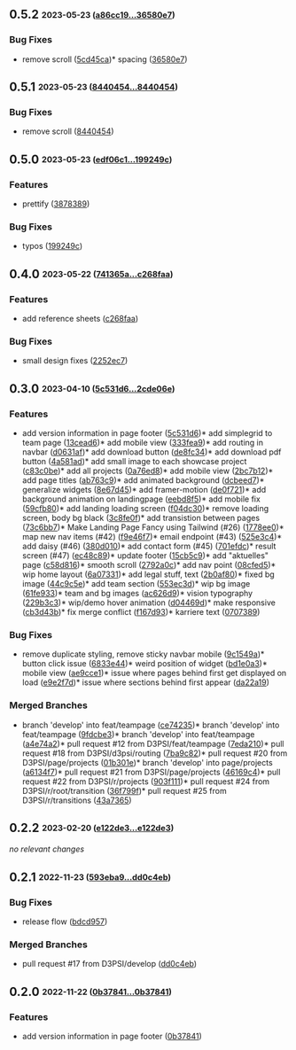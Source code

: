 ## **0.5.2** <sub><sup>2023-05-23 ([a86cc19...36580e7](https://github.com/d3psi/tectonica/compare/a86cc19...36580e7?diff=split))</sup></sub>

### Bug Fixes
* remove scroll ([5cd45ca](https://github.com/d3psi/tectonica/commit/5cd45ca))* spacing ([36580e7](https://github.com/d3psi/tectonica/commit/36580e7))


## **0.5.1** <sub><sup>2023-05-23 ([8440454...8440454](https://github.com/d3psi/tectonica/compare/8440454...8440454?diff=split))</sup></sub>

### Bug Fixes
* remove scroll ([8440454](https://github.com/d3psi/tectonica/commit/8440454))


## **0.5.0** <sub><sup>2023-05-23 ([edf06c1...199249c](https://github.com/d3psi/tectonica/compare/edf06c1...199249c?diff=split))</sup></sub>

### Features
* prettify ([3878389](https://github.com/d3psi/tectonica/commit/3878389))

### Bug Fixes
* typos ([199249c](https://github.com/d3psi/tectonica/commit/199249c))


## **0.4.0** <sub><sup>2023-05-22 ([741365a...c268faa](https://github.com/d3psi/tectonica/compare/741365a...c268faa?diff=split))</sup></sub>

### Features
* add reference sheets ([c268faa](https://github.com/d3psi/tectonica/commit/c268faa))

### Bug Fixes
* small design fixes ([2252ec7](https://github.com/d3psi/tectonica/commit/2252ec7))


## **0.3.0** <sub><sup>2023-04-10 ([5c531d6...2cde06e](https://github.com/d3psi/tectonica/compare/5c531d6...2cde06e?diff=split))</sup></sub>

### Features
* add version information in page footer ([5c531d6](https://github.com/d3psi/tectonica/commit/5c531d6))* add simplegrid to team page ([13cead6](https://github.com/d3psi/tectonica/commit/13cead6))* add mobile view ([333fea9](https://github.com/d3psi/tectonica/commit/333fea9))* add routing in navbar ([d0631af](https://github.com/d3psi/tectonica/commit/d0631af))* add download button ([de8fc34](https://github.com/d3psi/tectonica/commit/de8fc34))* add download pdf button ([4a581ad](https://github.com/d3psi/tectonica/commit/4a581ad))* add small image to each showcase project ([c83c0be](https://github.com/d3psi/tectonica/commit/c83c0be))* add all projects ([0a76ed8](https://github.com/d3psi/tectonica/commit/0a76ed8))* add mobile view ([2bc7b12](https://github.com/d3psi/tectonica/commit/2bc7b12))* add page titles ([ab763c9](https://github.com/d3psi/tectonica/commit/ab763c9))* add animated background ([dcbeed7](https://github.com/d3psi/tectonica/commit/dcbeed7))* generalize widgets ([8e67d45](https://github.com/d3psi/tectonica/commit/8e67d45))* add framer\-motion ([de0f721](https://github.com/d3psi/tectonica/commit/de0f721))* add background animation on landingpage ([eebd8f5](https://github.com/d3psi/tectonica/commit/eebd8f5))* add mobile fix ([59cfb80](https://github.com/d3psi/tectonica/commit/59cfb80))* add landing loading screen ([f04dc30](https://github.com/d3psi/tectonica/commit/f04dc30))* remove loading screen, body bg black ([3c8fe0f](https://github.com/d3psi/tectonica/commit/3c8fe0f))* add transistion between pages ([73c6bb7](https://github.com/d3psi/tectonica/commit/73c6bb7))* Make Landing Page Fancy using Tailwind \(\#26\) ([1778ee0](https://github.com/d3psi/tectonica/commit/1778ee0))* map new nav items \(\#42\) ([f9e46f7](https://github.com/d3psi/tectonica/commit/f9e46f7))* email endpoint \(\#43\) ([525e3c4](https://github.com/d3psi/tectonica/commit/525e3c4))* add daisy \(\#46\) ([380d010](https://github.com/d3psi/tectonica/commit/380d010))* add contact form \(\#45\) ([701efdc](https://github.com/d3psi/tectonica/commit/701efdc))* result screen \(\#47\) ([ec48c89](https://github.com/d3psi/tectonica/commit/ec48c89))* update footer ([15cb5c9](https://github.com/d3psi/tectonica/commit/15cb5c9))* add "aktuelles" page ([c58d816](https://github.com/d3psi/tectonica/commit/c58d816))* smooth scroll ([2792a0c](https://github.com/d3psi/tectonica/commit/2792a0c))* add nav point ([08cfed5](https://github.com/d3psi/tectonica/commit/08cfed5))* wip home layout ([6a07331](https://github.com/d3psi/tectonica/commit/6a07331))* add legal stuff, text ([2b0af80](https://github.com/d3psi/tectonica/commit/2b0af80))* fixed bg image ([44c9c5e](https://github.com/d3psi/tectonica/commit/44c9c5e))* add team section ([553ec3d](https://github.com/d3psi/tectonica/commit/553ec3d))* wip bg image ([61fe933](https://github.com/d3psi/tectonica/commit/61fe933))* team and bg images ([ac626d9](https://github.com/d3psi/tectonica/commit/ac626d9))* vision typography ([229b3c3](https://github.com/d3psi/tectonica/commit/229b3c3))* wip/demo hover animation ([d04469d](https://github.com/d3psi/tectonica/commit/d04469d))* make responsive ([cb3d43b](https://github.com/d3psi/tectonica/commit/cb3d43b))* fix merge conflict ([f167d93](https://github.com/d3psi/tectonica/commit/f167d93))* karriere text ([0707389](https://github.com/d3psi/tectonica/commit/0707389))

### Bug Fixes
* remove duplicate styling, remove sticky navbar mobile ([9c1549a](https://github.com/d3psi/tectonica/commit/9c1549a))* button click issue ([6833e44](https://github.com/d3psi/tectonica/commit/6833e44))* weird position of widget ([bd1e0a3](https://github.com/d3psi/tectonica/commit/bd1e0a3))* mobile view ([ae9cce1](https://github.com/d3psi/tectonica/commit/ae9cce1))* issue where pages behind first get displayed on load ([e9e2f7d](https://github.com/d3psi/tectonica/commit/e9e2f7d))* issue where sections behind first appear ([da22a19](https://github.com/d3psi/tectonica/commit/da22a19))

### Merged Branches
* branch 'develop' into feat/teampage ([ce74235](https://github.com/d3psi/tectonica/commit/ce74235))* branch 'develop' into feat/teampage ([9fdcbe3](https://github.com/d3psi/tectonica/commit/9fdcbe3))* branch 'develop' into feat/teampage ([a4e74a2](https://github.com/d3psi/tectonica/commit/a4e74a2))* pull request \#12 from D3PSI/feat/teampage ([7eda210](https://github.com/d3psi/tectonica/commit/7eda210))* pull request \#18 from D3PSI/d3psi/routing ([7ba9c82](https://github.com/d3psi/tectonica/commit/7ba9c82))* pull request \#20 from D3PSI/page/projects ([01b301e](https://github.com/d3psi/tectonica/commit/01b301e))* branch 'develop' into page/projects ([a6134f7](https://github.com/d3psi/tectonica/commit/a6134f7))* pull request \#21 from D3PSI/page/projects ([46169c4](https://github.com/d3psi/tectonica/commit/46169c4))* pull request \#22 from D3PSI/r/projects ([903f111](https://github.com/d3psi/tectonica/commit/903f111))* pull request \#24 from D3PSI/r/root/transition ([36f799f](https://github.com/d3psi/tectonica/commit/36f799f))* pull request \#25 from D3PSI/r/transitions ([43a7365](https://github.com/d3psi/tectonica/commit/43a7365))


## **0.2.2** <sub><sup>2023-02-20 ([e122de3...e122de3](https://github.com/d3psi/tectonica/compare/e122de3...e122de3?diff=split))</sup></sub>

*no relevant changes*


## **0.2.1** <sub><sup>2022-11-23 ([593eba9...dd0c4eb](https://github.com/d3psi/tectonica/compare/593eba9...dd0c4eb?diff=split))</sup></sub>

### Bug Fixes
*  release flow ([bdcd957](https://github.com/d3psi/tectonica/commit/bdcd957))


### Merged Branches
*  pull request \#17 from D3PSI/develop ([dd0c4eb](https://github.com/d3psi/tectonica/commit/dd0c4eb))


## **0.2.0** <sub><sup>2022-11-22 ([0b37841...0b37841](https://github.com/d3psi/tectonica/compare/0b37841...0b37841?diff=split))</sup></sub>

### Features
*  add version information in page footer ([0b37841](https://github.com/d3psi/tectonica/commit/0b37841))


